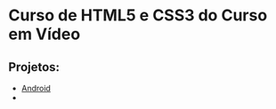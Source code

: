 <h1>Curso de HTML5 e CSS3 do Curso em Vídeo</h1>
<h2>Projetos:</h2>
<ul>
    <li><a href="https://yasminkally.github.io/html-css/desafios/d010/android.html">Android</a></li>
    <li><a href="https://yasminkally.github.io/html-css/desafios/d012/index.html"></a></li>
</ul>
